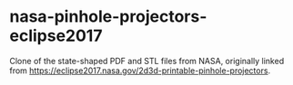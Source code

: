 # nasa-pinhole-projectors-eclipse2017

Clone of the state-shaped PDF and STL files from NASA, originally linked from https://eclipse2017.nasa.gov/2d3d-printable-pinhole-projectors.
